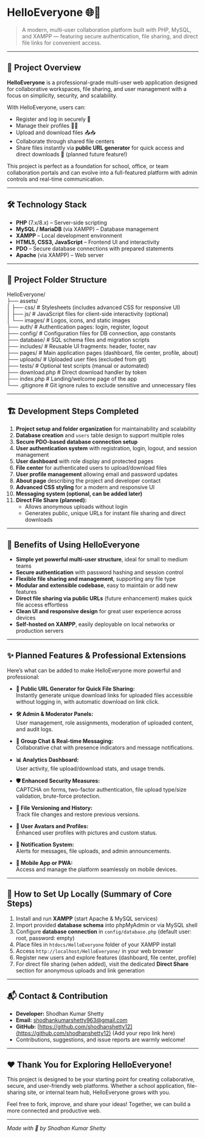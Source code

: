 # HelloEveryone 🌐👥

> A modern, multi-user collaboration platform built with PHP, MySQL, and XAMPP — featuring secure authentication, file sharing, and direct file links for convenient access.

---

## 🚀 Project Overview

**HelloEveryone** is a professional-grade multi-user web application designed for collaborative workspaces, file sharing, and user management with a focus on simplicity, security, and scalability.

With HelloEveryone, users can:

- Register and log in securely 🔐
- Manage their profiles 🧑‍💻
- Upload and download files 📤📥
- Collaborate through shared file centers
- Share files instantly via **public URL generator** for quick access and direct downloads 🚀 (planned future feature!)

This project is perfect as a foundation for school, office, or team collaboration portals and can evolve into a full-featured platform with admin controls and real-time communication.

---

## 🛠️ Technology Stack

- **PHP** (7.x/8.x) – Server-side scripting  
- **MySQL / MariaDB** (via XAMPP) – Database management  
- **XAMPP** – Local development environment  
- **HTML5, CSS3, JavaScript** – Frontend UI and interactivity  
- **PDO** – Secure database connections with prepared statements  
- **Apache** (via XAMPP) – Web server

---

## 📁 Project Folder Structure

HelloEveryone/  
├── assets/  
│   ├── css/ # Stylesheets (includes advanced CSS for responsive UI)  
│   ├── js/ # JavaScript files for client-side interactivity (optional)  
│   └── images/ # Logos, icons, and static images  
├── auth/ # Authentication pages: login, register, logout  
├── config/ # Configuration files for DB connection, app constants  
├── database/ # SQL schema files and migration scripts  
├── includes/ # Reusable UI fragments: header, footer, nav  
├── pages/ # Main application pages (dashboard, file center, profile, about)  
├── uploads/ # Uploaded user files (excluded from git)  
├── tests/ # Optional test scripts (manual or automated)  
├── download.php # Direct download handler by token  
├── index.php # Landing/welcome page of the app  
└── .gitignore # Git ignore rules to exclude sensitive and unnecessary files  

---

## 🏗️ Development Steps Completed

1. **Project setup and folder organization** for maintainability and scalability  
2. **Database creation** and `users` table design to support multiple roles  
3. **Secure PDO-based database connection setup**  
4. **User authentication system** with registration, login, logout, and session management  
5. **User dashboard** with role display and protected pages  
6. **File center** for authenticated users to upload/download files  
7. **User profile management** allowing email and password updates  
8. **About page** describing the project and developer contact  
9. **Advanced CSS styling** for a modern and responsive UI  
10. **Messaging system (optional, can be added later)**  
11. **Direct File Share (planned):**  
    - Allows anonymous uploads without login  
    - Generates public, unique URLs for instant file sharing and direct downloads  

---

## 🎯 Benefits of Using HelloEveryone

- **Simple yet powerful multi-user structure**, ideal for small to medium teams  
- **Secure authentication** with password hashing and session control  
- **Flexible file sharing and management**, supporting any file type  
- **Modular and extensible codebase**, easy to maintain or add new features  
- **Direct file sharing via public URLs** (future enhancement) makes quick file access effortless  
- **Clean UI and responsive design** for great user experience across devices  
- **Self-hosted on XAMPP**, easily deployable on local networks or production servers

---

## ✨ Planned Features & Professional Extensions

Here’s what can be added to make HelloEveryone more powerful and professional:

- **🚀 Public URL Generator for Quick File Sharing:**  
  Instantly generate unique download links for uploaded files accessible without logging in, with automatic download on link click.

- **🛠️ Admin & Moderator Panels:**  
  User management, role assignments, moderation of uploaded content, and audit logs.

- **👥 Group Chat & Real-time Messaging:**  
  Collaborative chat with presence indicators and message notifications.

- **📊 Analytics Dashboard:**  
  User activity, file upload/download stats, and usage trends.

- **🛡️ Enhanced Security Measures:**  
  CAPTCHA on forms, two-factor authentication, file upload type/size validation, brute-force protection.

- **📁 File Versioning and History:**  
  Track file changes and restore previous versions.

- **👤 User Avatars and Profiles:**  
  Enhanced user profiles with pictures and custom status.

- **🔔 Notification System:**  
  Alerts for messages, file uploads, and admin announcements.

- **📱 Mobile App or PWA:**  
  Access and manage the platform seamlessly on mobile devices.

---

## 📄 How to Set Up Locally (Summary of Core Steps)

1. Install and run **XAMPP** (start Apache & MySQL services)  
2. Import provided **database schema** into phpMyAdmin or via MySQL shell  
3. Configure **database connection** in `config/database.php` (default user: root, password: empty)  
4. Place files in `htdocs/HelloEveryone` folder of your XAMPP install  
5. Access `http://localhost/HelloEveryone/` in your web browser  
6. Register new users and explore features (dashboard, file center, profile)  
7. For direct file sharing (when added), visit the dedicated **Direct Share** section for anonymous uploads and link generation

---

## 📬 Contact & Contribution

- **Developer:** Shodhan Kumar Shetty  
- **Email:** [shodhankumarshetty963@gmail.com](mailto:shodhankumarshetty963@gmail.com)  
- **GitHub:** [https://github.com/shodhanshetty12](https://github.com/shodhanshetty12) (Add your repo link here)  
- Contributions, suggestions, and issue reports are warmly welcome!

---

## ❤️ Thank You for Exploring HelloEveryone!

This project is designed to be your starting point for creating collaborative, secure, and user-friendly web platforms. Whether a school application, file-sharing site, or internal team hub, HelloEveryone grows with you.

Feel free to fork, improve, and share your ideas! Together, we can build a more connected and productive web.

---

*Made with 💙 by Shodhan Kumar Shetty*
